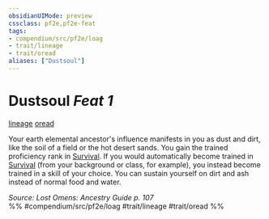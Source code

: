 ```yaml
---
obsidianUIMode: preview
cssclass: pf2e,pf2e-feat
tags:
- compendium/src/pf2e/loag
- trait/lineage
- trait/oread
aliases: ["Dustsoul"]
---
```

# Dustsoul  *Feat 1*  
[lineage](../../rules/traits/lineage-apg.md)  [oread](../../rules/traits/oread-b2.md)  


Your earth elemental ancestor's influence manifests in you as dust and dirt, like the soil of a field or the hot desert sands. You gain the trained proficiency rank in [Survival](../skills.md#Survival). If you would automatically become trained in [Survival](../skills.md#Survival) (from your background or class, for example), you instead become trained in a skill of your choice. You can sustain yourself on dirt and ash instead of normal food and water.

*Source: Lost Omens: Ancestry Guide p. 107*  
%% #compendium/src/pf2e/loag #trait/lineage #trait/oread %%